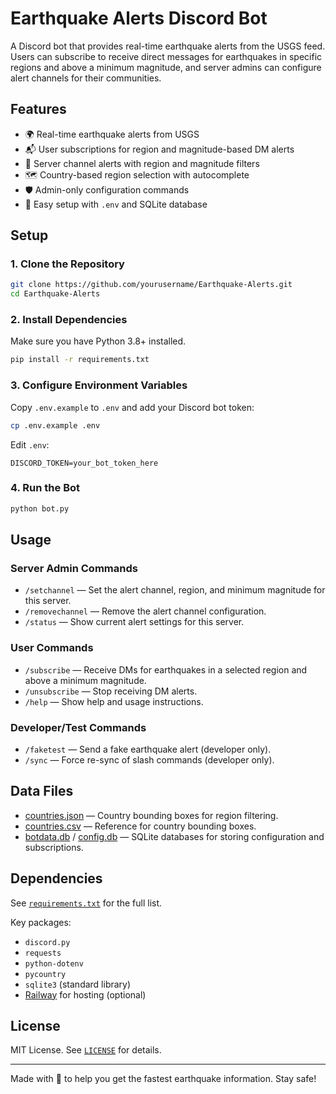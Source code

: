 # Earthquake Alerts Discord Bot

A Discord bot that provides real-time earthquake alerts from the USGS feed. Users can subscribe to receive direct messages for earthquakes in specific regions and above a minimum magnitude, and server admins can configure alert channels for their communities.

## Features

- 🌍 Real-time earthquake alerts from USGS
- 📬 User subscriptions for region and magnitude-based DM alerts
- 🔔 Server channel alerts with region and magnitude filters
- 🗺️ Country-based region selection with autocomplete
- 🛡️ Admin-only configuration commands
- 📝 Easy setup with `.env` and SQLite database

## Setup

### 1. Clone the Repository

```sh
git clone https://github.com/yourusername/Earthquake-Alerts.git
cd Earthquake-Alerts
```

### 2. Install Dependencies

Make sure you have Python 3.8+ installed.

```sh
pip install -r requirements.txt
```

### 3. Configure Environment Variables

Copy `.env.example` to `.env` and add your Discord bot token:

```sh
cp .env.example .env
```

Edit `.env`:

```env
DISCORD_TOKEN=your_bot_token_here
```

### 4. Run the Bot

```sh
python bot.py
```

## Usage

### Server Admin Commands

- `/setchannel` — Set the alert channel, region, and minimum magnitude for this server.
- `/removechannel` — Remove the alert channel configuration.
- `/status` — Show current alert settings for this server.

### User Commands

- `/subscribe` — Receive DMs for earthquakes in a selected region and above a minimum magnitude.
- `/unsubscribe` — Stop receiving DM alerts.
- `/help` — Show help and usage instructions.

### Developer/Test Commands

- `/faketest` — Send a fake earthquake alert (developer only).
- `/sync` — Force re-sync of slash commands (developer only).

## Data Files

- [countries.json](countries.json) — Country bounding boxes for region filtering.
- [countries.csv](countries.csv) — Reference for country bounding boxes.
- [botdata.db](botdata.db) / [config.db](config.db) — SQLite databases for storing configuration and subscriptions.

## Dependencies

See [`requirements.txt`](requirements.txt) for the full list.

Key packages:

- `discord.py`
- `requests`
- `python-dotenv`
- `pycountry`
- `sqlite3` (standard library)
- [Railway](https://railway.app/) for hosting (optional)

## License

MIT License. See [`LICENSE`](LICENSE) for details.

---

Made with 💙 to help you get the fastest earthquake information. Stay safe!
